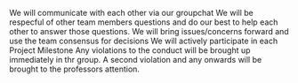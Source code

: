 We will communicate with each other via our groupchat
We will be respecful of other team members questions and do our best to help each other to answer those questions.
We will bring issues/concerns forward and use the team consensus for decisions
We will actively participate in each Project Milestone
Any violations to the conduct will be brought up immediately in thr group. A second violation and any onwards will be brought to the professors attention. 
